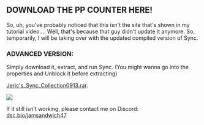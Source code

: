 ## DOWNLOAD THE PP COUNTER HERE!

So, uh, you've probably noticed that this isn't the site that's shown in my tutorial video....
Well, that's because that guy didn't update it anymore. So, temporarily, I will be taking over with the updated compiled version of Sync.

### ADVANCED VERSION:

Simply download it, extract, and run Sync. (You might wanna go into the properties and Unblock it before extracting) 

[Jeric's_Sync_Collection0913.rar](https://github.com/jericjan/jeric-osu-sync/releases/download/9%2F13/Jeric.s_Sync_Collection0913.rar).

<img src="https://i.imgur.com/YCuiShV.png">

If it still isn't working, please contact me on Discord: [dsc.bio/jamsandwich47](https://discord.bio/p/jamsandwich47)
